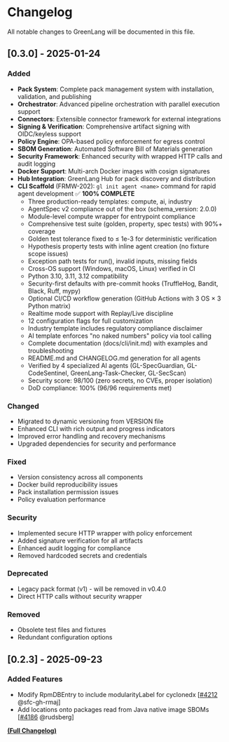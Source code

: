 # Changelog

All notable changes to GreenLang will be documented in this file.

## [0.3.0] - 2025-01-24

### Added
- **Pack System**: Complete pack management system with installation, validation, and publishing
- **Orchestrator**: Advanced pipeline orchestration with parallel execution support
- **Connectors**: Extensible connector framework for external integrations
- **Signing & Verification**: Comprehensive artifact signing with OIDC/keyless support
- **Policy Engine**: OPA-based policy enforcement for egress control
- **SBOM Generation**: Automated Software Bill of Materials generation
- **Security Framework**: Enhanced security with wrapped HTTP calls and audit logging
- **Docker Support**: Multi-arch Docker images with cosign signatures
- **Hub Integration**: GreenLang Hub for pack discovery and distribution
- **CLI Scaffold** (FRMW-202): `gl init agent <name>` command for rapid agent development ✅ **100% COMPLETE**
  - Three production-ready templates: compute, ai, industry
  - AgentSpec v2 compliance out of the box (schema_version: 2.0.0)
  - Module-level compute wrapper for entrypoint compliance
  - Comprehensive test suite (golden, property, spec tests) with 90%+ coverage
  - Golden test tolerance fixed to ≤ 1e-3 for deterministic verification
  - Hypothesis property tests with inline agent creation (no fixture scope issues)
  - Exception path tests for run(), invalid inputs, missing fields
  - Cross-OS support (Windows, macOS, Linux) verified in CI
  - Python 3.10, 3.11, 3.12 compatibility
  - Security-first defaults with pre-commit hooks (TruffleHog, Bandit, Black, Ruff, mypy)
  - Optional CI/CD workflow generation (GitHub Actions with 3 OS × 3 Python matrix)
  - Realtime mode support with Replay/Live discipline
  - 12 configuration flags for full customization
  - Industry template includes regulatory compliance disclaimer
  - AI template enforces "no naked numbers" policy via tool calling
  - Complete documentation (docs/cli/init.md) with examples and troubleshooting
  - README.md and CHANGELOG.md generation for all agents
  - Verified by 4 specialized AI agents (GL-SpecGuardian, GL-CodeSentinel, GreenLang-Task-Checker, GL-SecScan)
  - Security score: 98/100 (zero secrets, no CVEs, proper isolation)
  - DoD compliance: 100% (96/96 requirements met)

### Changed
- Migrated to dynamic versioning from VERSION file
- Enhanced CLI with rich output and progress indicators
- Improved error handling and recovery mechanisms
- Upgraded dependencies for security and performance

### Fixed
- Version consistency across all components
- Docker build reproducibility issues
- Pack installation permission issues
- Policy evaluation performance

### Security
- Implemented secure HTTP wrapper with policy enforcement
- Added signature verification for all artifacts
- Enhanced audit logging for compliance
- Removed hardcoded secrets and credentials

### Deprecated
- Legacy pack format (v1) - will be removed in v0.4.0
- Direct HTTP calls without security wrapper

### Removed
- Obsolete test files and fixtures
- Redundant configuration options

## [0.2.3] - 2025-09-23

### Added Features

- Modify RpmDBEntry to include modularityLabel for cyclonedx [[#4212](https://github.com/anchore/syft/pull/4212) @sfc-gh-rmaj]
- Add locations onto packages read from Java native image SBOMs [[#4186](https://github.com/anchore/syft/pull/4186) @rudsberg]

**[(Full Changelog)](https://github.com/anchore/syft/compare/v1.32.0...v1.33.0)**
